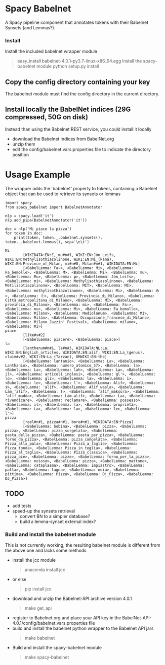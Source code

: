 # Spacy Babelnet

A Spacy pipeline component that annotates tokens with their Babelnet Synsets (and Lemmas?).

### Install

Install the included babelnet wrapper module
> easy_install babelnet-4.0.1-py3.7-linux-x86_64.egg
Install the spacy-babelnet module
> python setup.py install

## Copy the config directory containing your key
The babelnet module must find the config directory in the current directory.

## Install locally the BabelNet indices (29G compressed, 50G on disk)
Instead than using the Babelnet REST service, you could install it locally
- download the Babelnet indices from BabelNet.org
- unzip them
- edit the config/babelnet.vars.properties file to indicate the directory position

# Usage Example

The wrapper adds the 'babelnet' property to tokens, containing a Babelnet object that can be used to retrieve its synsets or lemmas
```
import spacy
from spacy_babelnet import BabelnetAnnotator

nlp = spacy.load('it')
nlp.add_pipe(BabelnetAnnotator('it'))

doc = nlp('Mi piace la pizza')
for token in doc:
    print(token, token._.babelnet.synsets(), token._.babelnet.lemmas(), sep='\n\t')
```
    Mi
            [WIKIDATA:EN:E, mu#n#1, WIKI:EN:Jón_Leifs, WIKI:EN:methylisothiazolinone, WIKI:EN:Mi_(kana), WIKI:EN:Province_of_Milan, mi#n#8, Milan#n#1, WIKIDATA:EN:Mi]
            [<BabelLemma: Fa♭>, <BabelLemma: Mi>, <BabelLemma: Fa_bemolle>, <BabelLemma: Μ>, <BabelLemma: Mi>, <BabelLemma: mu>, <BabelLemma: Mu>, <BabelLemma: μ>, <BabelLemma: Jón_Leifs>, <BabelLemma: mi>, <BabelLemma: Methylisothiazolinone>, <BabelLemma: Metilisotiazolinone>, <BabelLemma: MIT>, <BabelLemma: MI>, <BabelLemma: methylisothiazolinone>, <BabelLemma: Mi>, <BabelLemma: み>, <BabelLemma: ミ>, <BabelLemma: Provincia_di_Milano>, <BabelLemma: Città_metropolitana_di_Milano>, <BabelLemma: MI>, <BabelLemma: provincia_di_Milano>, <BabelLemma: mi>, <BabelLemma: Fa♭>, <BabelLemma: mu>, <BabelLemma: Mi>, <BabelLemma: Fa_bemolle>, <BabelLemma: Milano>, <BabelLemma: Mediolanum>, <BabelLemma: MI>, <BabelLemma: Milàn>, <BabelLemma: Occupazione_francese_di_Milano>, <BabelLemma: Milano_Jazzin'_Festival>, <BabelLemma: milano>, <BabelLemma: Mi>]
    piace
            [like#v#2]
            [<BabelLemma: piacere>, <BabelLemma: piace>]
    la
            [lanthanum#n#1, la#n#3, WIKIDATA:NL:La, WIKI:EN:English_articles, WIKIDATA:EN:alif, WIKI:EN:La_(genus), claim#v#2, WIKI:EN:La_(Tarzan), OMWIKI:EN:the]
            [<BabelLemma: lantanio>, <BabelLemma: La>, <BabelLemma: Lanthanio>, <BabelLemma: numero_atomico_57>, <BabelLemma: la>, <BabelLemma: La>, <BabelLemma: lah>, <BabelLemma: La>, <BabelLemma: il>, <BabelLemma: articoli_inglesi>, <BabelLemma: gl'>, <BabelLemma: lo>, <BabelLemma: gli>, <BabelLemma: la>, <BabelLemma: i>, <BabelLemma: le>, <BabelLemma: l'>, <BabelLemma: Alif>, <BabelLemma: لا>, <BabelLemma: ʾalif>, <BabelLemma: Alif_wasla>, <BabelLemma: Lām_ʼalif>, <BabelLemma: ا>, <BabelLemma: ʼalif_makṣūra>, <BabelLemma: ʼalif_madda>, <BabelLemma: Lām-alif>, <BabelLemma: La>, <BabelLemma: rivendicare>, <BabelLemma: reclamare>, <BabelLemma: possesso>, <BabelLemma: il>, <BabelLemma: la>, <BabelLemma: proprietà>, <BabelLemma: La>, <BabelLemma: la>, <BabelLemma: le>, <BabelLemma: l'>]
    pizza
            [reel#n#1, pizza#n#1, bore#n#1, WIKIDATA:EN:Pizza]
            [<BabelLemma: bobina>, <BabelLemma: pizza>, <BabelLemma: pizza>, <BabelLemma: pizza_surgelata>, <BabelLemma: pasta_della_pizza>, <BabelLemma: pasta_per_pizza>, <BabelLemma: forno_da_pizza>, <BabelLemma: pizza_congelata>, <BabelLemma: Pizza_alla_pala>, <BabelLemma: Pizza_a_taglio>, <BabelLemma: Pizza_tonda>, <BabelLemma: Pizza_in_teglia>, <BabelLemma: Pizza_al_taglio>, <BabelLemma: Pizza_classica>, <BabelLemma: pizza_pie>, <BabelLemma: pizze>, <BabelLemma: forno_per_la_pizza>, <BabelLemma: noioso>, <BabelLemma: pizza>, <BabelLemma: mattone>, <BabelLemma: cataplasma>, <BabelLemma: impiastro>, <BabelLemma: palla>, <BabelLemma: lagna>, <BabelLemma: noia>, <BabelLemma: pittima>, <BabelLemma: Pizza>, <BabelLemma: Dj_Pizza>, <BabelLemma: DJ_Pizza>]

## TODO
- add tests
- speed-up the synsets retrieval 
    - convert BN to a simpler database?
    - build a lemma-synset external index?

### Build and install the babelnet module
This is not currently working, the resulting babelnet module is different from the above one and lacks some methods

- install the jcc module
  > anaconda install jcc
- or else
  > pip install jcc
- download and unzip the Babelnet-API archive version 4.0.1 
  > make get_api
- register to Babelnet.org and place your API key in the BabelNet-API-4.0.1/config/babelnet.vars.properties file
- build and install the babelnet python wrapper to the Babelnet API jars
  > make babelnet
- Build and install the spacy-babelnet module
  > make spacy-babelnet

